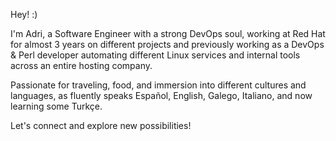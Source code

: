 Hey! :) 

I'm Adri, a Software Engineer with a strong DevOps soul, working at Red Hat for almost 3 years on different projects and previously working as a DevOps & Perl developer automating different Linux services and internal tools across an entire hosting company. 

Passionate for traveling, food, and immersion into different cultures and languages, as fluently speaks Español, English, Galego, Italiano, and now learning some Turkçe.

Let's connect and explore new possibilities!
